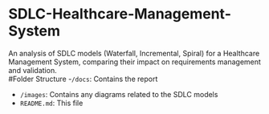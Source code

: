 # SDLC-Healthcare-Management-System
An analysis of SDLC models (Waterfall, Incremental, Spiral) for a Healthcare Management System, comparing their impact on requirements management and validation.
<br>
#Folder Structure
-`/docs`: Contains the report
- `/images`: Contains any diagrams related to the SDLC models
- `README.md`: This file
